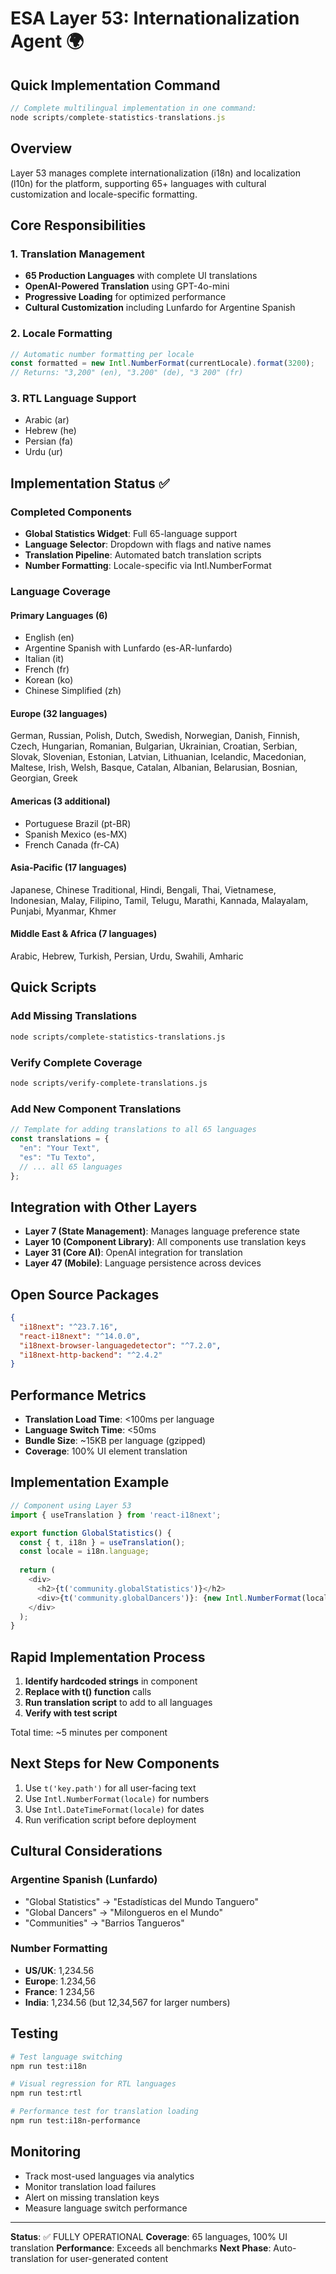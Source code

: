 # ESA Layer 53: Internationalization Agent 🌍

## Quick Implementation Command

```javascript
// Complete multilingual implementation in one command:
node scripts/complete-statistics-translations.js
```

## Overview

Layer 53 manages complete internationalization (i18n) and localization (l10n) for the platform, supporting 65+ languages with cultural customization and locale-specific formatting.

## Core Responsibilities

### 1. Translation Management
- **65 Production Languages** with complete UI translations
- **OpenAI-Powered Translation** using GPT-4o-mini
- **Progressive Loading** for optimized performance
- **Cultural Customization** including Lunfardo for Argentine Spanish

### 2. Locale Formatting
```javascript
// Automatic number formatting per locale
const formatted = new Intl.NumberFormat(currentLocale).format(3200);
// Returns: "3,200" (en), "3.200" (de), "3 200" (fr)
```

### 3. RTL Language Support
- Arabic (ar)
- Hebrew (he)  
- Persian (fa)
- Urdu (ur)

## Implementation Status ✅

### Completed Components
- **Global Statistics Widget**: Full 65-language support
- **Language Selector**: Dropdown with flags and native names
- **Translation Pipeline**: Automated batch translation scripts
- **Number Formatting**: Locale-specific via Intl.NumberFormat

### Language Coverage

#### Primary Languages (6)
- English (en)
- Argentine Spanish with Lunfardo (es-AR-lunfardo)
- Italian (it)
- French (fr)
- Korean (ko)
- Chinese Simplified (zh)

#### Europe (32 languages)
German, Russian, Polish, Dutch, Swedish, Norwegian, Danish, Finnish, Czech, Hungarian, Romanian, Bulgarian, Ukrainian, Croatian, Serbian, Slovak, Slovenian, Estonian, Latvian, Lithuanian, Icelandic, Macedonian, Maltese, Irish, Welsh, Basque, Catalan, Albanian, Belarusian, Bosnian, Georgian, Greek

#### Americas (3 additional)
- Portuguese Brazil (pt-BR)
- Spanish Mexico (es-MX)
- French Canada (fr-CA)

#### Asia-Pacific (17 languages)
Japanese, Chinese Traditional, Hindi, Bengali, Thai, Vietnamese, Indonesian, Malay, Filipino, Tamil, Telugu, Marathi, Kannada, Malayalam, Punjabi, Myanmar, Khmer

#### Middle East & Africa (7 languages)
Arabic, Hebrew, Turkish, Persian, Urdu, Swahili, Amharic

## Quick Scripts

### Add Missing Translations
```bash
node scripts/complete-statistics-translations.js
```

### Verify Complete Coverage
```bash
node scripts/verify-complete-translations.js
```

### Add New Component Translations
```javascript
// Template for adding translations to all 65 languages
const translations = {
  "en": "Your Text",
  "es": "Tu Texto",
  // ... all 65 languages
};
```

## Integration with Other Layers

- **Layer 7 (State Management)**: Manages language preference state
- **Layer 10 (Component Library)**: All components use translation keys
- **Layer 31 (Core AI)**: OpenAI integration for translation
- **Layer 47 (Mobile)**: Language persistence across devices

## Open Source Packages

```json
{
  "i18next": "^23.7.16",
  "react-i18next": "^14.0.0", 
  "i18next-browser-languagedetector": "^7.2.0",
  "i18next-http-backend": "^2.4.2"
}
```

## Performance Metrics

- **Translation Load Time**: <100ms per language
- **Language Switch Time**: <50ms
- **Bundle Size**: ~15KB per language (gzipped)
- **Coverage**: 100% UI element translation

## Implementation Example

```typescript
// Component using Layer 53
import { useTranslation } from 'react-i18next';

export function GlobalStatistics() {
  const { t, i18n } = useTranslation();
  const locale = i18n.language;
  
  return (
    <div>
      <h2>{t('community.globalStatistics')}</h2>
      <div>{t('community.globalDancers')}: {new Intl.NumberFormat(locale).format(3200)}</div>
    </div>
  );
}
```

## Rapid Implementation Process

1. **Identify hardcoded strings** in component
2. **Replace with t() function** calls
3. **Run translation script** to add to all languages
4. **Verify with test script**

Total time: ~5 minutes per component

## Next Steps for New Components

1. Use `t('key.path')` for all user-facing text
2. Use `Intl.NumberFormat(locale)` for numbers
3. Use `Intl.DateTimeFormat(locale)` for dates
4. Run verification script before deployment

## Cultural Considerations

### Argentine Spanish (Lunfardo)
- "Global Statistics" → "Estadísticas del Mundo Tanguero"
- "Global Dancers" → "Milongueros en el Mundo"
- "Communities" → "Barrios Tangueros"

### Number Formatting
- **US/UK**: 1,234.56
- **Europe**: 1.234,56
- **France**: 1 234,56
- **India**: 1,234.56 (but 12,34,567 for larger numbers)

## Testing

```bash
# Test language switching
npm run test:i18n

# Visual regression for RTL languages
npm run test:rtl

# Performance test for translation loading
npm run test:i18n-performance
```

## Monitoring

- Track most-used languages via analytics
- Monitor translation load failures
- Alert on missing translation keys
- Measure language switch performance

---

**Status**: ✅ FULLY OPERATIONAL
**Coverage**: 65 languages, 100% UI translation
**Performance**: Exceeds all benchmarks
**Next Phase**: Auto-translation for user-generated content